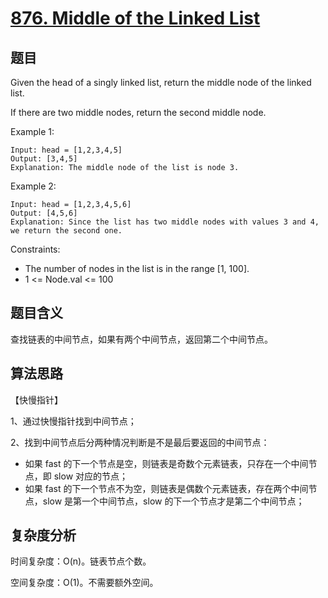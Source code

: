 # [876. Middle of the Linked List](https://leetcode.com/problems/middle-of-the-linked-list/)

## 题目

Given the head of a singly linked list, return the middle node of the linked list.

If there are two middle nodes, return the second middle node.

Example 1:
```
Input: head = [1,2,3,4,5]
Output: [3,4,5]
Explanation: The middle node of the list is node 3.
```

Example 2:
```
Input: head = [1,2,3,4,5,6]
Output: [4,5,6]
Explanation: Since the list has two middle nodes with values 3 and 4, we return the second one.
```

Constraints:
- The number of nodes in the list is in the range [1, 100].
- 1 <= Node.val <= 100

## 题目含义

查找链表的中间节点，如果有两个中间节点，返回第二个中间节点。

## 算法思路

【快慢指针】

1、通过快慢指针找到中间节点；

2、找到中间节点后分两种情况判断是不是最后要返回的中间节点：
- 如果 fast 的下一个节点是空，则链表是奇数个元素链表，只存在一个中间节点，即 slow 对应的节点；
- 如果 fast 的下一个节点不为空，则链表是偶数个元素链表，存在两个中间节点，slow 是第一个中间节点，slow 的下一个节点才是第二个中间节点；

## 复杂度分析

时间复杂度：O(n)。链表节点个数。

空间复杂度：O(1)。不需要额外空间。